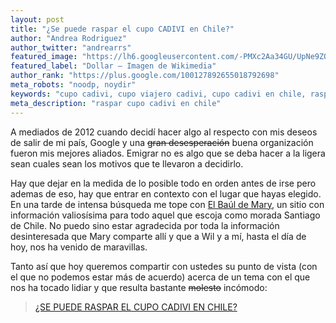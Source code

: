 ```yaml
---
layout: post
title: "¿Se puede raspar el cupo CADIVI en Chile?"
author: "Andrea Rodriguez"
author_twitter: "andrearrs"
featured_image: "https://lh6.googleusercontent.com/-PMXc2Aa34GU/UpNe9ZO4d2I/AAAAAAAAAxU/NwXo0-xuEMM/w785-h589-no/Un_dollar_us.jpg"
featured_label: "Dollar – Imagen de Wikimedia"
author_rank: "https://plus.google.com/100127892655018792698"
meta_robots: "noodp, noydir"
keywords: "cupo cadivi, cupo viajero cadivi, cupo cadivi en chile, raspar cupo cadivi en chile"
meta_description: "raspar cupo cadivi en chile"
---
```


A mediados de 2012 cuando decidí hacer algo al respecto con mis deseos de
salir de mi país, Google y una <strike>gran desesperación</strike> buena organización fueron mis
mejores aliados. Emigrar no es algo que se deba hacer a la ligera sean cuales
sean los motivos que te llevaron a decidirlo.
<!-- summary -->

Hay que dejar en la medida de lo posible todo en orden antes de irse pero ademas de eso, hay que entrar en
contexto con el lugar que hayas elegido. En una tarde de intensa búsqueda me
tope con <a href="http://www.elbauldemary.com/">El Baúl de Mary</a>, un sitio con información
valiosísima para todo aquel que escoja como morada Santiago de Chile. No puedo
sino estar agradecida por toda la información desinteresada que Mary comparte
allí y que a Wil y a mí, hasta el día de hoy, nos ha venido de maravillas.

Tanto así que hoy queremos compartir con ustedes su punto de vista (con el que no podemos estar más de acuerdo) 
acerca de un tema con el que nos ha tocado lidiar y que resulta
bastante <strike>molesto</strike> incómodo:

> <a href="http://www.elbauldemary.com/2013/09/RasparCupoCavidiviEnChile.html">¿SE PUEDE RASPAR EL CUPO CADIVI EN CHILE?</a>
